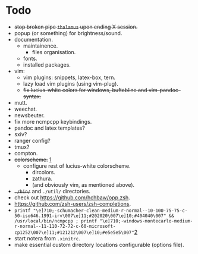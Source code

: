 # Todo

- ~~stop broken pipe `thalamus` upon ending X session.~~
- popup (or something) for brightness/sound.
- documentation.
    - maintainence.
        - files organisation.
    - fonts.
    - installed packages.
- vim:
    - vim plugins: snippets, latex-box, tern.
    - lazy load vim plugins (using vim-plug).
    - ~~fix lucius-white colors for windows, buftabline and
      vim-pandoc-syntax.~~
- mutt.
- weechat.
- newsbeuter.
- fix more ncmpcpp keybindings.
- pandoc and latex templates?
- sxiv?
- ranger config?
- tmux?
- compton.
- ~~colorscheme.~~ [1]
    - configure rest of lucius-white colorscheme.
        - dircolors.
        - zathura.
        - (and obviously vim, as mentioned above).
- ~~`./bin/`~~ and `./util/` directories.
- check out https://github.com/hchbaw/opp.zsh.
- https://github.com/zsh-users/zsh-completions.
- `printf "\e]710;-schumacher-clean-medium-r-normal--10-100-75-75-c-50-iso646.1991-irv\007\e]11;#202020\007\e]10;#404040\007" && /usr/local/bin/ncmpcpp ; printf "\e]710;-windows-montecarlo-medium-r-normal--11-110-72-72-c-60-microsoft-cp1252\007\e]11;#121212\007\e]10;#e5e5e5\007"`[2]
- start notera from `.xinitrc`.
- make essential custom directory locations configurable (options file).

[1]: http://jsbin.com/quxaxaralu/10/edit
[2]: http://lists.schmorp.de/pipermail/rxvt-unicode/2011q2/001416.html
